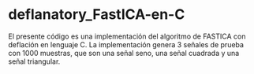 # deflanatory_FastICA-en-C
El presente código es una implementación del algoritmo de FASTICA con deflación en lenguaje C. La implementación genera 3 señales de prueba con 1000 muestras, que son una señal seno, una señal cuadrada y una señal triangular.
